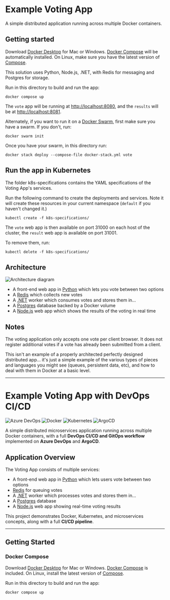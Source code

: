 # Example Voting App

A simple distributed application running across multiple Docker containers.

## Getting started

Download [Docker Desktop](https://www.docker.com/products/docker-desktop) for Mac or Windows. [Docker Compose](https://docs.docker.com/compose) will be automatically installed. On Linux, make sure you have the latest version of [Compose](https://docs.docker.com/compose/install/).

This solution uses Python, Node.js, .NET, with Redis for messaging and Postgres for storage.

Run in this directory to build and run the app:

```shell
docker compose up
```

The `vote` app will be running at [http://localhost:8080](http://localhost:8080), and the `results` will be at [http://localhost:8081](http://localhost:8081).

Alternately, if you want to run it on a [Docker Swarm](https://docs.docker.com/engine/swarm/), first make sure you have a swarm. If you don't, run:

```shell
docker swarm init
```

Once you have your swarm, in this directory run:

```shell
docker stack deploy --compose-file docker-stack.yml vote
```

## Run the app in Kubernetes

The folder k8s-specifications contains the YAML specifications of the Voting App's services.

Run the following command to create the deployments and services. Note it will create these resources in your current namespace (`default` if you haven't changed it.)

```shell
kubectl create -f k8s-specifications/
```

The `vote` web app is then available on port 31000 on each host of the cluster, the `result` web app is available on port 31001.

To remove them, run:

```shell
kubectl delete -f k8s-specifications/
```

## Architecture

![Architecture diagram](architecture.excalidraw.png)

* A front-end web app in [Python](/vote) which lets you vote between two options
* A [Redis](https://hub.docker.com/_/redis/) which collects new votes
* A [.NET](/worker/) worker which consumes votes and stores them in…
* A [Postgres](https://hub.docker.com/_/postgres/) database backed by a Docker volume
* A [Node.js](/result) web app which shows the results of the voting in real time

## Notes

The voting application only accepts one vote per client browser. It does not register additional votes if a vote has already been submitted from a client.

This isn't an example of a properly architected perfectly designed distributed app... it's just a simple
example of the various types of pieces and languages you might see (queues, persistent data, etc), and how to
deal with them in Docker at a basic level.




*****************************************************************************************



# Example Voting App with DevOps CI/CD

![Azure DevOps](https://img.shields.io/badge/Azure%20DevOps-pipelines-blue?logo=azuredevops)
![Docker](https://img.shields.io/badge/Docker-Containers-blue?logo=docker)
![Kubernetes](https://img.shields.io/badge/Kubernetes-Cluster-blue?logo=kubernetes)
![ArgoCD](https://img.shields.io/badge/ArgoCD-GitOps-red?logo=argocd)

A simple distributed microservices application running across multiple Docker containers, with a full **DevOps CI/CD and GitOps workflow** implemented on **Azure DevOps** and **ArgoCD**.

## Application Overview

The Voting App consists of multiple services:

* A front-end web app in [Python](/vote) which lets users vote between two options
* [Redis](https://hub.docker.com/_/redis/) for queuing votes
* A [.NET](/worker) worker which processes votes and stores them in…
* A [Postgres](https://hub.docker.com/_/postgres/) database
* A [Node.js](/result) web app showing real-time voting results

This project demonstrates Docker, Kubernetes, and microservices concepts, along with a full **CI/CD pipeline**.

---

## Getting Started

### Docker Compose

Download [Docker Desktop](https://www.docker.com/products/docker-desktop) for Mac or Windows. [Docker Compose](https://docs.docker.com/compose/) is included. On Linux, install the latest version of [Compose](https://docs.docker.com/compose/install/).

Run in this directory to build and run the app:

```bash
docker compose up

